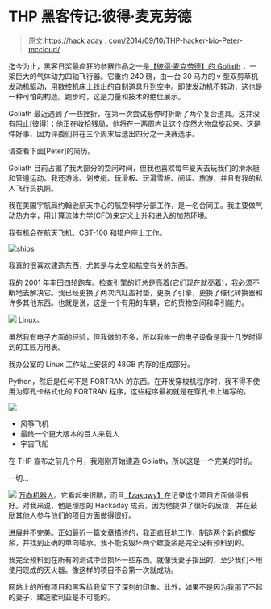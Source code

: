 # THP 黑客传记:彼得·麦克劳德

> 原文:[https://hack aday . com/2014/09/10/THP-hacker-bio-Peter-mccloud/](https://hackaday.com/2014/09/10/thp-hacker-bio-peter-mccloud/)

迄今为止，黑客日奖最疯狂的参赛作品之一是[【彼得·麦克劳德】的 Goliath](http://hackaday.io/project/1230-Goliath---A-Gas-Powered-Quadcopter) ，一架巨大的气体动力四轴飞行器。它重约 240 磅，由一台 30 马力的 v 型双剪草机发动机驱动，用数控机床上铣出的自制道具升到空中。即使发动机不转动，这也是一种可怕的构造。跑步时，这是力量和技术的绝佳展示。

Goliath 最近遇到了一些挫折，在第一次尝试悬停时折断了两个复合道具。这并没有阻止[彼得]；他正在[收拾残局](http://hackaday.io/project/1230/log/9397-picking-up-the-pieces)，他将在一两周内让这个庞然大物盘旋起来。这是件好事，因为评委们将在三个周末后选出四分之一决赛选手。

请查看下面[Peter]的简历。

Goliath 目前占据了我大部分的空闲时间，但我也喜欢每年夏天去玩我们的滑水艇和管道运动。我还游泳、划皮艇、玩滑板、玩滑雪板、阅读、旅游，并且有我的私人飞行员执照。

我在美国宇航局约翰逊航天中心的航空科学分部工作，是一名合同工。我主要做气动热力学，用计算流体力学(CFD)来定义上升和进入的加热环境。

我有机会在航天飞机、CST-100 和猎户座上工作。

![ships](../Images/9a0528c1ffc88256066292daa4a3f905.png)

我真的很喜欢建造东西，尤其是与太空和航空有关的东西。

我的 2001 年丰田四轮跑车。检查引擎的灯总是亮着(它们现在就亮着)，我必须不断地去解决它。我已经更换了两次汽缸盖衬垫，更换了引擎，更换了催化转换器和许多其他东西。也就是说，这是一个有用的车辆，它的货物空间和牵引能力。

![](../Images/456fe19f156fdd97e4a0e05e5ae85a33.png) Linux。

虽然我有电子方面的经验，但我做的不多，所以我唯一的电子设备是我十几岁时得到的工匠万用表。

我办公室的 Linux 工作站上安装的 48GB 内存的组成部分。

Python，然后是任何不是 FORTRAN 的东西。在开发穿梭机程序时，我不得不使用为穿孔卡格式化的 FORTRAN 程序，这些程序最初就是在穿孔卡上编写的。

![](../Images/d015faab202bc036580668d46d45464b.png)

*   风筝飞机
*   最终一个更大版本的巨人来载人
*   宇宙飞船

在 THP 宣布之前几个月，我刚刚开始建造 Goliath，所以这是一个完美的时机。

一切…

![](../Images/696713e81e03f54f23cda21f65a63da1.png) [万向机器人](http://hackaday.io/project/996-GimbalBot)。它看起来很酷，而且[【zakqwy】](http://hackaday.io/hacker/7100)在记录这个项目方面做得很好。对我来说，他是理想的 Hackaday 成员，因为他提供了很好的反馈，并在鼓励其他人参与他们的项目方面做得很好。

进展并不完美。正如最近一篇文章描述的，我正疯狂地工作，制造两个新的螺旋桨，并找到正确的单向轴承。我不能说毁坏两个螺旋桨是完全没有预料到的。

我完全预料到在所有的测试中会损坏一些东西。就像我妻子指出的，至少我们不用使用现成的灭火器。像这样的项目不会第一次就成功。

网站上的所有项目和黑客给我留下了深刻的印象。此外，如果不是因为我那了不起的妻子，建造歌利亚是不可能的。